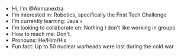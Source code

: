 - Hi, I’m @Airmanextra
- I’m interested in: Robotics, specifically the First Tech Challenge
- I’m currently learning: Java 💀
- I’m looking to collaborate on: Nothing I don't like working in groups
- How to reach me: Don't.
- Pronouns: He/Him/His
- Fun fact: Up to 50 nuclear warheads were lost during the cold war

<!---
Airmanextra/Airmanextra is a ✨ special ✨ repository because its `README.md` (this file) appears on your GitHub profile.
You can click the Preview link to take a look at your changes.
--->
